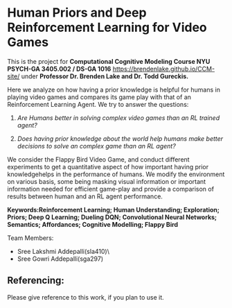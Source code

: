 # Human Priors and Deep Reinforcement Learning for Video Games

This is the project for **Computational Cognitive Modeling Course NYU PSYCH-GA 3405.002 / DS-GA 1016** https://brendenlake.github.io/CCM-site/ under **Professor Dr. Brenden Lake and Dr. Todd Gureckis.**

Here we analyze on how having a prior knowledge is helpful for humans in playing video games and compares its game play with that of an Reinforcement Learning Agent. We try to answer the questions:

1. *Are Humans better in solving complex video games than an RL trained agent?*

2. *Does having prior knowledge about the world help humans make better decisions to solve an complex game than an RL agent?*

We consider the Flappy Bird Video Game, and conduct different experiments to get a quantitative aspect of how important having prior knowledgehelps in the performance of humans.  We modify the environment on various basis, some being masking visual information or important information needed for efficient game-play and provide a comparison of results between human and an RL agent performance.

**Keywords:Reinforcement Learning; Human Understanding; Exploration; Priors; Deep Q Learning; Dueling DQN; Convolutional Neural Networks; Semantics; Affordances; Cognitive Modelling; Flappy Bird** 

Team Members:

- Sree Lakshmi Addepalli(sla410)\
- Sree Gowri Addepalli(sga297)


## Referencing:

Please give reference to this work, if you plan to use it.
